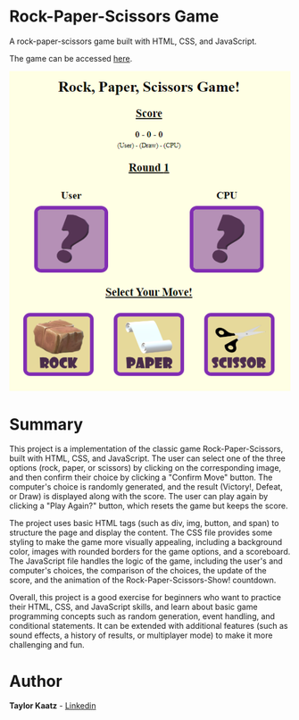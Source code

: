 # Rock-Paper-Scissors Game

A rock-paper-scissors game built with HTML, CSS, and JavaScript.

The game can be accessed [here](https://tkaatz.github.io/RockPaperScissorsGame/).

![screenshot of game](images/screenshot.png)

# Summary
This project is a implementation of the classic game Rock-Paper-Scissors, built with HTML, CSS, and JavaScript. The user can select one of the three options (rock, paper, or scissors) by clicking on the corresponding image, and then confirm their choice by clicking a "Confirm Move" button. The computer's choice is randomly generated, and the result (Victory!, Defeat, or Draw) is displayed along with the score. The user can play again by clicking a "Play Again?" button, which resets the game but keeps the score.

The project uses basic HTML tags (such as div, img, button, and span) to structure the page and display the content. The CSS file provides some styling to make the game more visually appealing, including a background color, images with rounded borders for the game options, and a scoreboard. The JavaScript file handles the logic of the game, including the user's and computer's choices, the comparison of the choices, the update of the score, and the animation of the Rock-Paper-Scissors-Show! countdown.

Overall, this project is a good exercise for beginners who want to practice their HTML, CSS, and JavaScript skills, and learn about basic game programming concepts such as random generation, event handling, and conditional statements. It can be extended with additional features (such as sound effects, a history of results, or multiplayer mode) to make it more challenging and fun.

# Author
**Taylor Kaatz** - [Linkedin](https://www.linkedin.com/in/taylor-kaatz-9488b149/)
